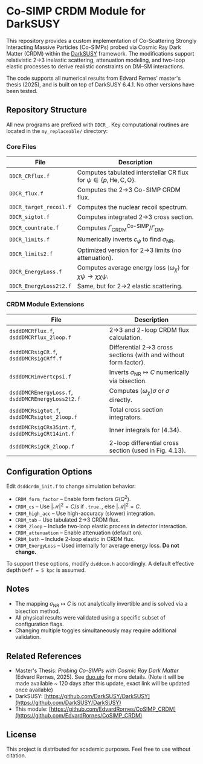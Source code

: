 # Co-SIMP CRDM Module for DarkSUSY

This repository provides a custom implementation of Co-Scattering Strongly Interacting Massive Particles (Co-SIMPs) probed via Cosmic Ray Dark Matter (CRDM) within the [DarkSUSY](http://www.darksusy.org) framework. The modifications support relativistic 2→3 inelastic scattering, attenuation modeling, and two-loop elastic processes to derive realistic constraints on DM–SM interactions.

The code supports all numerical results from Edvard Rørnes' master's thesis (2025), and is built on top of DarkSUSY 6.4.1. No other versions have been tested.

## Repository Structure

All new programs are prefixed with `DDCR_`. Key computational routines are located in the `my_replaceable/` directory:

### Core Files
| File                              | Description                                                        |
|-----------------------------------|--------------------------------------------------------------------|
| `DDCR_CRflux.f`                  | Computes tabulated interstellar CR flux for $\psi \in \{p, \text{He}, \text{C}, \text{O}\}$. |
| `DDCR_flux.f`                    | Computes the 2→3 Co-SIMP CRDM flux.                                |
| `DDCR_target_recoil.f`           | Computes the nuclear recoil spectrum.                              |
| `DDCR_sigtot.f`                  | Computes integrated 2→3 cross section.                             |
| `DDCR_countrate.f`               | Computes $\Gamma_\text{CRDM}^\text{Co-SIMP} / \Gamma_\text{DM}$.   |
| `DDCR_limits.f`                  | Numerically inverts $c_\psi$ to find $\sigma_\text{NR}$.           |
| `DDCR_limits2.f`                 | Optimized version for 2→3 limits (no attenuation).                 |
| `DDCR_EnergyLoss.f`              | Computes average energy loss $\langle \omega_\chi \rangle$ for $\chi\psi \rightarrow \chi\chi\psi$. |
| `DDCR_EnergyLoss2t2.f`           | Same, but for 2→2 elastic scattering.                              |

### CRDM Module Extensions
| File                                    | Description |
|-----------------------------------------|-------------|
| `dsddDMCRflux.f`, `dsddDMCRflux_2loop.f` | 2→3 and 2-loop CRDM flux calculation. |
| `dsddDMCRsigCR.f`, `dsddDMCRsigCRff.f`  | Differential 2→3 cross sections (with and without form factor). |
| `dsddDMCRinvertcpsi.f`                  | Inverts $\sigma_\text{NR} \mapsto C$ numerically via bisection. |
| `dsddDMCREnergyLoss.f`, `dsddDMCREnergyLoss2t2.f` | Computes $\langle \omega_\chi \rangle\sigma$ or $\sigma$ directly. |
| `dsddDMCRsigtot.f`, `dsddDMCRsigtot_2loop.f` | Total cross section integrators. |
| `dsddDMCRsigCRs35int.f`, `dsddDMCRsigCRt14int.f` | Inner integrals for (4.34). |
| `dsddDMCRsigCR_2loop.f`                | 2-loop differential cross section (used in Fig. 4.13). |

## Configuration Options

Edit `dsddcrdm_init.f` to change simulation behavior:

- `CRDM_form_factor` – Enable form factors $G(Q^2)$.
- `CRDM_cs` – Use $|\mathcal{M}|^2 = C/s$ if `.true.`, else $|\mathcal{M}|^2 = C$.
- `CRDM_high_acc` – Use high-accuracy (slower) integration.
- `CRDM_tab` – Use tabulated 2→3 CRDM flux.
- `CRDM_2loop` – Include two-loop elastic process in detector interaction.
- `CRDM_attenuation` – Enable attenuation (default on).
- `CRDM_both` – Include 2-loop elastic in CRDM flux.
- `CRDM_EnergyLoss` – Used internally for average energy loss. **Do not change.**

To support these options, modify `dsddcom.h` accordingly. A default effective depth `Deff = 5 kpc` is assumed.

## Notes

- The mapping $\sigma_\text{NR} \mapsto C$ is not analytically invertible and is solved via a bisection method.
- All physical results were validated using a specific subset of configuration flags.
- Changing multiple toggles simultaneously may require additional validation.

## Related References

- Master's Thesis: *Probing Co-SIMPs with Cosmic Ray Dark Matter* (Edvard Rørnes, 2025). See [duo.uio](https://www.duo.uio.no/handle/10852/14/discover?query=Cosmic-ray+boosted+Co-SIMPs&sort_by=dc.date.issued_dt&order=DESC&rpp=100&filtertype=type&filter_relational_operator=equals&filter=Masteroppgave) for more details. (Note it will be made available ~ 120 days after this update, exact link will be updated once available)
- DarkSUSY: [https://github.com/DarkSUSY/DarkSUSY](https://github.com/DarkSUSY/DarkSUSY)
- This module: [https://github.com/EdvardRornes/CoSIMP_CRDM](https://github.com/EdvardRornes/CoSIMP_CRDM)

## License

This project is distributed for academic purposes. Feel free to use without citation.
